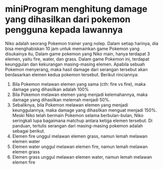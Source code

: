 # miniProgram menghitung damage yang dihasilkan dari pokemon pengguna kepada lawannya
Niko adalah seorang Pokemon trainer yang nolep. Dalam setiap harinya, dia bisa menghabiskan 10 jam untuk memainkan game Pokemon yang disukainya itu, Dalam game pokemon yang Niko main, hanya terdapat 3 elemen, yaitu fire, water, dan grass.
Dalam game Pokemon ini, terdapat keunggulan dan kekurangan masing-masing elemen. Apabila sebuah Pokemon menyerang, maka hasil damage dari serangan tersebut akan berdasarkan elemen kedua pokemon tersebut. Berikut rinciannya:
1.	Bila Pokemon melawan elemen yang sama (cth: fire vs fire), maka damage yang dihasilkan adalah 100%
2.	Bila Pokemon melawan elemen yang menjadi kelemahannya, maka damage yang dihasilkan melemah menjadi 50%.
3.	Sebaliknya, bila Pokemon melawan elemen yang menjadi keunggulannya, maka damage yang dihasilkan menguat menjadi 150%.
Meski Niko telah bermain Pokemon selama berbulan-bulan, Niko seringkali lupa bagaimana matchup antara ketiga elemen tersebut. 
Di panduan, tertulis serangan dari masing-masing pokemon adalah sebagai berikut.
1.	Elemen fire unggul melawan elemen grass, namun lemah melawan elemen water
2.	Elemen water unggul melawan elemen fire, namun lemah melawan elemen grass
3.	Elemen grass unggul melawan elemen water, namun lemah melawan elemen fire
